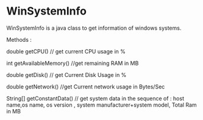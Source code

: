 # WinSystemInfo

WinSystemInfo is a java class to get information of windows systems.

Methods : 


double getCPU() // get current CPU usage in %

int getAvailableMemory()  //get remaining RAM  in MB

double getDisk()  // get Current Disk Usage in %

double getNetwork()  //get Current network usage in Bytes/Sec

String[] getConstantData()  // get system data in the sequence of :  host name,os name, os version , system manufacturer+system model, Total Ram in MB
